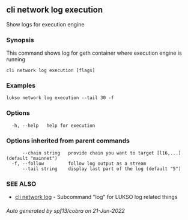 ## cli network log execution

Show logs for execution engine

### Synopsis

This command shows log for geth container where execution engine is running

```
cli network log execution [flags]
```

### Examples

```
lukso network log execution --tail 30 -f
```

### Options

```
  -h, --help   help for execution
```

### Options inherited from parent commands

```
      --chain string   provide chain you want to target [l16,...] (default "mainnet")
  -f, --follow         follow log output as a stream
      --tail string    display last part of the log (default "5")
```

### SEE ALSO

* [cli network log](cli_network_log.md)	 - Subcommand "log" for LUKSO log related things

###### Auto generated by spf13/cobra on 21-Jun-2022
